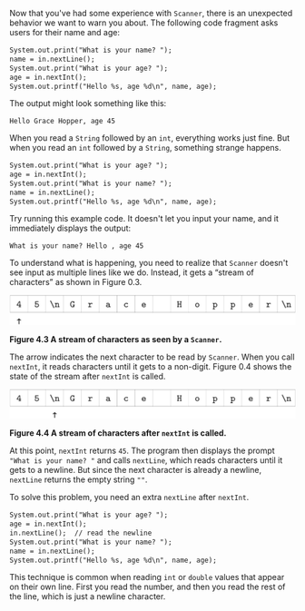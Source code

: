 Now that you've had some experience with `Scanner`, there is an unexpected behavior we want to warn you about.
The following code fragment asks users for their name and age:

```code
System.out.print("What is your name? ");
name = in.nextLine();
System.out.print("What is your age? ");
age = in.nextInt();
System.out.printf("Hello %s, age %d\n", name, age);
```

The output might look something like this:

```code
Hello Grace Hopper, age 45
```

When you read a `String` followed by an `int`, everything works just fine.
But when you read an `int` followed by a `String`, something strange happens.

```code
System.out.print("What is your age? ");
age = in.nextInt();
System.out.print("What is your name? ");
name = in.nextLine();
System.out.printf("Hello %s, age %d\n", name, age);
```

Try running this example code.
It doesn't let you input your name, and it immediately displays the output:

```code
What is your name? Hello , age 45
```

To understand what is happening, you need to realize that `Scanner` doesn't see input as multiple lines like we do.
Instead, it gets a “stream of characters” as shown in Figure 0.3.

![Figure 4.3 A stream of characters as seen by a `Scanner`.](figs/hopper1.jpg)

**Figure 4.3 A stream of characters as seen by a `Scanner`.**


The arrow indicates the next character to be read by `Scanner`.
When you call `nextInt`, it reads characters until it gets to a non-digit.
Figure 0.4 shows the state of the stream after `nextInt` is called.

![Figure 4.4 A stream of characters after `nextInt` is called.](figs/hopper2.jpg)

**Figure 4.4 A stream of characters after `nextInt` is called.**

At this point, `nextInt` returns `45`.
The program then displays the prompt `"What is your name? "` and calls `nextLine`, which reads characters until it gets to a newline.
But since the next character is already a newline, `nextLine` returns the empty string `""`.

To solve this problem, you need an extra `nextLine` after `nextInt`.

```code
System.out.print("What is your age? ");
age = in.nextInt();
in.nextLine();  // read the newline
System.out.print("What is your name? ");
name = in.nextLine();
System.out.printf("Hello %s, age %d\n", name, age);
```

This technique is common when reading `int` or `double` values that appear on their own line.
First you read the number, and then you read the rest of the line, which is just a newline character.